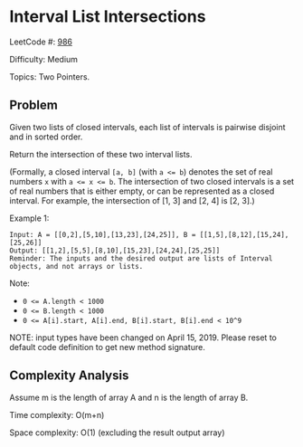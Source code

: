 # Interval List Intersections

LeetCode #: [986](https://leetcode.com/problems/interval-list-intersections/)

Difficulty: Medium

Topics: Two Pointers.

## Problem

Given two lists of closed intervals, each list of intervals is pairwise disjoint and in sorted order.

Return the intersection of these two interval lists.

(Formally, a closed interval `[a, b]` (with `a <= b`) denotes the set of real numbers `x` with `a <= x <= b`.  The intersection of two closed intervals is a set of real numbers that is either empty, or can be represented as a closed interval.  For example, the intersection of [1, 3] and [2, 4] is [2, 3].)

Example 1:

```text
Input: A = [[0,2],[5,10],[13,23],[24,25]], B = [[1,5],[8,12],[15,24],[25,26]]
Output: [[1,2],[5,5],[8,10],[15,23],[24,24],[25,25]]
Reminder: The inputs and the desired output are lists of Interval objects, and not arrays or lists.
```

Note:

- `0 <= A.length < 1000`
- `0 <= B.length < 1000`
- `0 <= A[i].start, A[i].end, B[i].start, B[i].end < 10^9`

NOTE: input types have been changed on April 15, 2019. Please reset to default code definition to get new method signature.

## Complexity Analysis

Assume m is the length of array A and n is the length of array B.

Time complexity: O(m+n)

Space complexity: O(1) (excluding the result output array)
